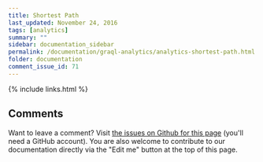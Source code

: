 ```yaml
---
title: Shortest Path
last_updated: November 24, 2016
tags: [analytics]
summary: ""
sidebar: documentation_sidebar
permalink: /documentation/graql-analytics/analytics-shortest-path.html
folder: documentation
comment_issue_id: 71
---
```



{% include links.html %}

## Comments
Want to leave a comment? Visit <a href="https://github.com/graknlabs/docs/issues/71" target="_blank">the issues on Github for this page</a> (you'll need a GitHub account). You are also welcome to contribute to our documentation directly via the "Edit me" button at the top of this page.
